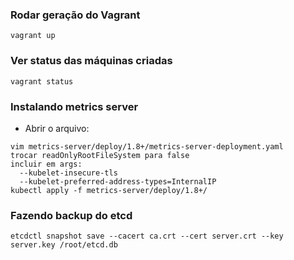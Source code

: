 ### Rodar geração do Vagrant
```
vagrant up
```
### Ver status das máquinas criadas
```
vagrant status
```
### Instalando metrics server
- Abrir o arquivo:
```
vim metrics-server/deploy/1.8+/metrics-server-deployment.yaml
trocar readOnlyRootFileSystem para false
incluir em args:
  --kubelet-insecure-tls
  --kubelet-preferred-address-types=InternalIP
kubectl apply -f metrics-server/deploy/1.8+/
```
### Fazendo backup do etcd
```
etcdctl snapshot save --cacert ca.crt --cert server.crt --key server.key /root/etcd.db
```

